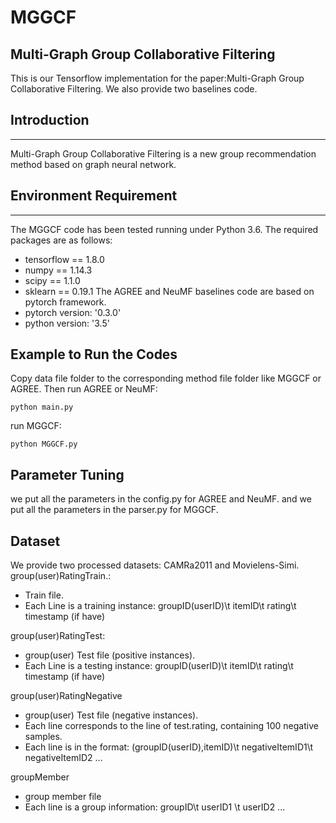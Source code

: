 # MGGCF
Multi-Graph Group Collaborative Filtering
---
This is our Tensorflow implementation for the paper:Multi-Graph Group Collaborative Filtering.
We also provide two baselines code.
## Introduction
---
Multi-Graph Group Collaborative Filtering is a new group recommendation method based on graph neural network.
## Environment Requirement
---
The  MGGCF code has been tested running under Python 3.6. The required packages are as follows:
+ tensorflow == 1.8.0
+ numpy == 1.14.3
+ scipy == 1.1.0
+ sklearn == 0.19.1
The AGREE and NeuMF baselines code are based on pytorch framework.
+ pytorch version: '0.3.0'
+ python version: '3.5'
## Example to Run the Codes
Copy data file folder to the corresponding method file folder like MGGCF or AGREE.
Then
run AGREE or NeuMF:
```
python main.py
```
run MGGCF:
```
python MGGCF.py
```
## Parameter Tuning
we put all the parameters in the config.py for AGREE and NeuMF.
and we put all the parameters in the parser.py for MGGCF.

## Dataset
We provide two processed datasets: CAMRa2011 and Movielens-Simi.
group(user)RatingTrain.:
+ Train file.
+ Each Line is a training instance: groupID(userID)\t itemID\t rating\t timestamp (if have)

group(user)RatingTest:
+ group(user) Test file (positive instances).
+ Each Line is a testing instance: groupID(userID)\t itemID\t rating\t timestamp (if have)

group(user)RatingNegative
+ group(user) Test file (negative instances).
+ Each line corresponds to the line of test.rating, containing 100 negative samples.
+ Each line is in the format: (groupID(userID),itemID)\t negativeItemID1\t negativeItemID2 ...

groupMember
+ group member file
+ Each line is a group information: groupID\t userID1 \t userID2 ...


